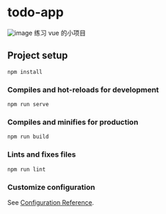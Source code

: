 # todo-app
![image](https://user-images.githubusercontent.com/49074999/112508969-006db780-8dcb-11eb-85ed-2ba4a880059b.png)
练习 vue 的小项目
## Project setup
```
npm install
```

### Compiles and hot-reloads for development
```
npm run serve
```

### Compiles and minifies for production
```
npm run build
```

### Lints and fixes files
```
npm run lint
```

### Customize configuration
See [Configuration Reference](https://cli.vuejs.org/config/).
